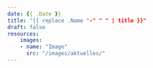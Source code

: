 ```yaml
---
date: {{ .Date }}
title: "{{ replace .Name "-" " " | title }}"
draft: false
resources:
    images:
    - name: "Image"
      src: "/images/aktuelles/"
---
```




